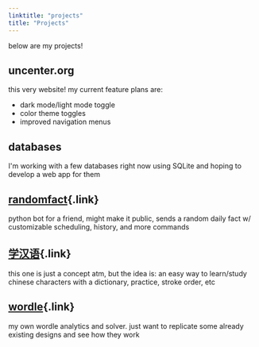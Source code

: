 ```yaml
---
linktitle: "projects"
title: "Projects"
---
```


below are my projects!



## uncenter.org
this very website! my current feature plans are:
- dark mode/light mode toggle
- color theme toggles
- improved navigation menus


## databases
I'm working with a few databases right now using SQLite and hoping to develop a web app for them

## [randomfact](/projects/randomfact){.link}
python bot for a friend, might make it public, sends a random daily fact w/ customizable scheduling, history, and more commands

## [学汉语](/projects/learnchinese){.link}
this one is just a concept atm, but the idea is: an easy way to learn/study chinese characters with a dictionary, practice, stroke order, etc

## [wordle](/projects/wordle){.link}
my own wordle analytics and solver.  just want to replicate some already existing designs and see how they work



